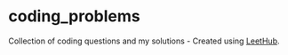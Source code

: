 # coding_problems
Collection of coding questions and my solutions - Created using [LeetHub](https://github.com/QasimWani/LeetHub).
